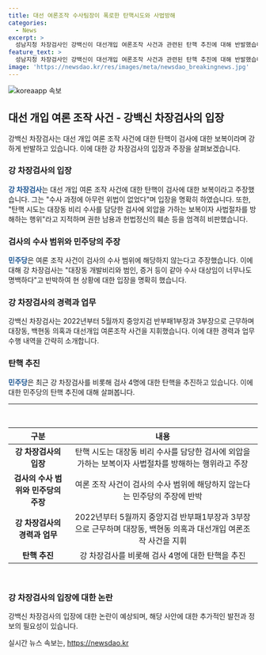 ```yaml
---
title: 대선 여론조작 수사팀장이 폭로한 탄핵시도와 사법방해
categories:
  - News
excerpt: >
  성남지청 차장검사인 강백신이 대선개입 여론조작 사건과 관련된 탄핵 추진에 대해 반발했습니다. 그는 검찰 내부망을 통해 수사과정에 위법이 없었다고 주장했고, 이를 보복으로 해석하며 민주당의 탄핵을 비판했습니다. 또한, 여론 조작 사건이 수사 범위에 포함되어야 한다고 주장했으며, 해당 사건을 지휘한 인물로 알려졌습니다. 강 차장검사에 대한 탄핵 추진은 여전히 논란이 되고 있습니다.
feature_text: >
  성남지청 차장검사인 강백신이 대선개입 여론조작 사건과 관련된 탄핵 추진에 대해 반발했습니다. 그는 검찰 내부망을 통해 수사과정에 위법이 없었다고 주장했고, 이를 보복으로 해석하며 민주당의 탄핵을 비판했습니다. 또한, 여론 조작 사건이 수사 범위에 포함되어야 한다고 주장했으며, 해당 사건을 지휘한 인물로 알려졌습니다. 강 차장검사에 대한 탄핵 추진은 여전히 논란이 되고 있습니다.
image: 'https://newsdao.kr/res/images/meta/newsdao_breakingnews.jpg'
---
```


<p><img src="https://newsdao.kr/res/images/meta/newsdao_breakingnews.jpg" alt="koreaapp 속보" /></p>

<h2 data-ke-size="size26">대선 개입 여론 조작 사건 - 강백신 차장검사의 입장</h2>

<p data-ke-size="size16">강백신 차장검사는 대선 개입 여론 조작 사건에 대한 탄핵이 검사에 대한 보복이라며 강하게 반발하고 있습니다. 이에 대한 강 차장검사의 입장과 주장을 살펴보겠습니다.</p>

<h3 data-ke-size="size24">강 차장검사의 입장</h3>

<p data-ke-size="size16"><b><span style="color: #1a5490;">강 차장검사</span></b>는 대선 개입 여론 조작 사건에 대한 탄핵이 검사에 대한 보복이라고 주장했습니다. 그는 "수사 과정에 아무런 위법이 없었다"며 입장을 명확히 하였습니다. 또한, "탄핵 시도는 대장동 비리 수사를 담당한 검사에 외압을 가하는 보복이자 사법절차를 방해하는 행위"라고 지적하며 권한 남용과 헌법정신의 훼손 등을 엄격히 비판했습니다.</p>

<h3 data-ke-size="size24">검사의 수사 범위와 민주당의 주장</h3>

<p data-ke-size="size16"><b><span style="color: #1a5490;">민주당</span></b>은 여론 조작 사건이 검사의 수사 범위에 해당하지 않는다고 주장했습니다. 이에 대해 강 차장검사는 "대장동 개발비리와 범인, 증거 등이 같아 수사 대상임이 너무나도 명백하다"고 반박하여 현 상황에 대한 입장을 명확히 했습니다.</p>

<h3 data-ke-size="size24">강 차장검사의 경력과 업무</h3>

<p data-ke-size="size16">강백신 차장검사는 2022년부터 5월까지 중앙지검 반부패1부장과 3부장으로 근무하며 대장동, 백현동 의혹과 대선개입 여론조작 사건을 지휘했습니다. 이에 대한 경력과 업무 수행 내역을 간략히 소개합니다.</p>

<h3 data-ke-size="size24">탄핵 추진</h3>

<p data-ke-size="size16"><b><span style="color: #1a5490;">민주당</span></b>은 최근 강 차장검사를 비롯해 검사 4명에 대한 탄핵을 추진하고 있습니다. 이에 대한 민주당의 탄핵 추진에 대해 살펴봅니다.</p>

<hr>

<p data-ke-size="size16">&nbsp;</p>

<table>
    <thead>
        <tr>
            <th style="text-align: center;">구분</th>
            <th style="text-align: center;">내용</th>
        </tr>
    </thead>
    <tbody>
        <tr>
            <td style="text-align: center;"><b>강 차장검사의 입장</b></td>
            <td style="text-align: center;">탄핵 시도는 대장동 비리 수사를 담당한 검사에 외압을 가하는 보복이자 사법절차를 방해하는 행위라고 주장</td>
        </tr>
        <tr>
            <td style="text-align: center;"><b>검사의 수사 범위와 민주당의 주장</b></td>
            <td style="text-align: center;">여론 조작 사건이 검사의 수사 범위에 해당하지 않는다는 민주당의 주장에 반박</td>
        </tr>
        <tr>
            <td style="text-align: center;"><b>강 차장검사의 경력과 업무</b></td>
            <td style="text-align: center;">2022년부터 5월까지 중앙지검 반부패1부장과 3부장으로 근무하며 대장동, 백현동 의혹과 대선개입 여론조작 사건을 지휘</td>
        </tr>
        <tr>
            <td style="text-align: center;"><b>탄핵 추진</b></td>
            <td style="text-align: center;">강 차장검사를 비롯해 검사 4명에 대한 탄핵을 추진</td>
        </tr>
    </tbody>
</table>

<p data-ke-size="size16">&nbsp;</p>

<h3 data-ke-size="size24">강 차장검사의 입장에 대한 논란</h3>

<p data-ke-size="size16">강백신 차장검사의 입장에 대한 논란이 예상되며, 해당 사안에 대한 추가적인 발전과 정보의 필요성이 있습니다.</p>
실시간 뉴스 속보는, <a href="https://newsdao.kr" rel="dofollow">https://newsdao.kr</a>


